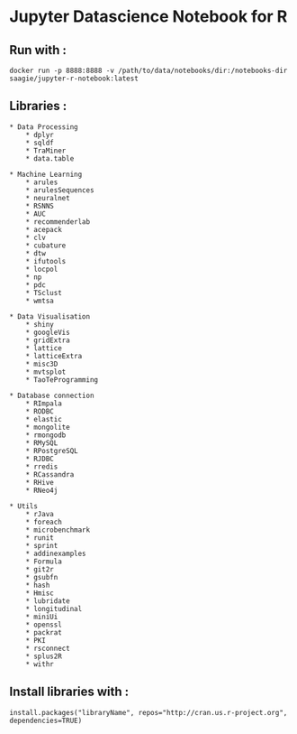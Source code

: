 # Jupyter Datascience Notebook for R

## Run with :
	docker run -p 8888:8888 -v /path/to/data/notebooks/dir:/notebooks-dir saagie/jupyter-r-notebook:latest

## Libraries :

	* Data Processing
		* dplyr
		* sqldf
		* TraMiner
		* data.table

	* Machine Learning
		* arules
		* arulesSequences
		* neuralnet
		* RSNNS
		* AUC
		* recommenderlab
		* acepack
		* clv
		* cubature
		* dtw
		* ifutools
		* locpol
		* np
		* pdc
		* TSclust
		* wmtsa

	* Data Visualisation
		* shiny
		* googleVis
		* gridExtra
		* lattice
		* latticeExtra
		* misc3D
		* mvtsplot
		* TaoTeProgramming

	* Database connection
		* RImpala
		* RODBC
		* elastic
		* mongolite
		* rmongodb
		* RMySQL
		* RPostgreSQL
		* RJDBC
		* rredis
		* RCassandra
		* RHive
		* RNeo4j

	* Utils
		* rJava
		* foreach
		* microbenchmark
		* runit
		* sprint
		* addinexamples
		* Formula
		* git2r
		* gsubfn
		* hash
		* Hmisc
		* lubridate
		* longitudinal
		* miniUi
		* openssl
		* packrat
		* PKI
		* rsconnect
		* splus2R
		* withr

## Install libraries with :
	install.packages("libraryName", repos="http://cran.us.r-project.org", dependencies=TRUE)












